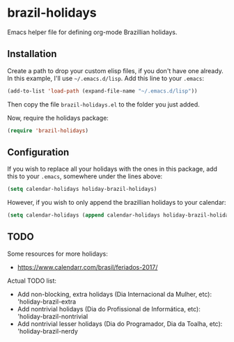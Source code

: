 # brazil-holidays
Emacs helper file for defining org-mode Brazillian holidays.

## Installation

Create a path to drop your custom elisp files, if you don't have one already. In this example, I'll use `~/.emacs.d/lisp`.
Add this line to your `.emacs`:

```el
(add-to-list 'load-path (expand-file-name "~/.emacs.d/lisp"))
```

Then copy the file `brazil-holidays.el` to the folder you just added.

Now, require the holidays package:

```el
(require 'brazil-holidays)
```

## Configuration

If you wish to replace all your holidays with the ones in this package, add this to your `.emacs`, somewhere under the lines above:

```el
(setq calendar-holidays holiday-brazil-holidays)
```

However, if you wish to only append the brazillian holidays to your calendar:

```el
(setq calendar-holidays (append calendar-holidays holiday-brazil-holidays))
```

## TODO
Some resources for more holidays:
- https://www.calendarr.com/brasil/feriados-2017/

Actual TODO list:
- Add non-blocking, extra holidays (Dia Internacional da Mulher, etc): 'holiday-brazil-extra
- Add nontrivial holidays (Dia do Profissional de Informática, etc): 'holiday-brazil-nontrivial
- Add nontrivial lesser holidays (Dia do Programador, Dia da Toalha, etc): 'holiday-brazil-nerdy
